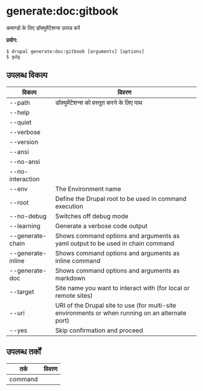 # generate:doc:gitbook
कमाण्डो के लिए डॉक्युमेंटेशन्स उत्पन्न करें

**प्रयोग:**
```
$ drupal generate:doc:gitbook [arguments] [options] 
$ gdg  
```

## उपलब्ध विकल्प
विकल्प | विवरण
-------|-------------
--path | डॉक्युमेंटेशन्स को  प्रस्तुत करने के लिए पाथ
--help | 
--quiet | 
--verbose | 
--version | 
--ansi | 
--no-ansi | 
--no-interaction | 
--env | The Environment name
--root | Define the Drupal root to be used in command execution
--no-debug | Switches off debug mode
--learning | Generate a verbose code output
--generate-chain | Shows command options and arguments as yaml output to be used in chain command
--generate-inline | Shows command options and arguments as inline command
--generate-doc | Shows command options and arguments as markdown
--target | Site name you want to interact with (for local or remote sites)
--uri | URI of the Drupal site to use (for multi-site environments or when running on an alternate port)
--yes | Skip confirmation and proceed

## उपलब्ध तर्कों
तर्क | विवरण
---------|-------------
command | 

